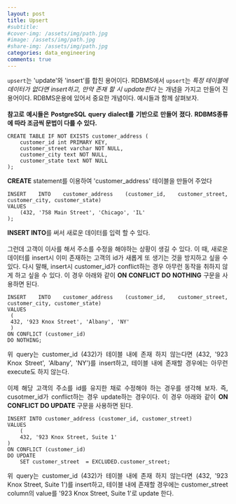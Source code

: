 ```yaml
---
layout: post
title: Upsert
#subtitle: 
#cover-img: /assets/img/path.jpg
#image: /assets/img/path.jpg
#share-img: /assets/img/path.jpg
categories: data_engineering
comments: true
---
```


<style>
	* {
	text-align: justify}
</style>

`upsert`는 'update'와 'insert'를 합친 용어이다. RDBMS에서 `upsert`는 _특정 테이블에 데이터가 없다면 insert하고, 만약 존재 할 시 update한다_ 는 개념을 가지고 만들어 진 용어이다. RDBMS운용에 있어서 중요한 개념이다. 예시들과 함께 살펴보자.
<br><br>
**참고로 예시들은 PostgreSQL query dialect를 기반으로 만들어 졌다. RDBMS종류에 따라 조금씩 문법이 다를 수 있다.**

```
CREATE TABLE IF NOT EXISTS customer_address (
    customer_id int PRIMARY KEY, 
    customer_street varchar NOT NULL,
    customer_city text NOT NULL,
    customer_state text NOT NULL
);
```

**CREATE** statement를 이용하여 'customer_address' 테이블을 만들어 주었다

```
INSERT INTO customer_address (customer_id, customer_street, customer_city, customer_state)
VALUES
    (432, '758 Main Street', 'Chicago', 'IL'
);
```

**INSERT INTO**를 써서 새로운 데이터를 입력 할 수 있다.<br><br>
그런데 고객이 이사를 해서 주소를 수정을 해야하는 상황이 생길 수 있다. 이 때, 새로운 데이터를 insert시 이미 존재하는 고객의 id가 새롭게 또 생기는 것을 방지하고 싶을 수 있다. 다시 말해, insert시 customer_id가 conflict하는 경우 아무런 동작을 취하지 않게 하고 싶을 수 있다. 이 경우 아래와 같이 **ON CONFLICT DO NOTHING** 구문을 사용하면 된다.

```
INSERT INTO customer_address (customer_id, customer_street, customer_city, customer_state)
VALUES
 (
 432, '923 Knox Street', 'Albany', 'NY'
 ) 
ON CONFLICT (customer_id) 
DO NOTHING;
```

위 query는 customer_id (432)가 테이블 내에 존재 하지 않는다면 (432, '923 Knox Street', 'Albany', 'NY')를 insert하고, 테이블 내에 존재할 경우에는 아무런 execute도 하지 않는다. 
<br><br>
이제 해당 고객의 주소를 id를 유지한 채로 수정해야 하는 경우를 생각해 보자. 즉, cusotmer_id가 conflict하는 경우 update하는 경우이다. 이 경우 아래와 같이 **ON CONFLICT DO UPDATE** 구문을 사용하면 된다.

```
INSERT INTO customer_address (customer_id, customer_street)
VALUES
    (
    432, '923 Knox Street, Suite 1' 
) 
ON CONFLICT (customer_id) 
DO UPDATE
    SET customer_street  = EXCLUDED.customer_street;
```

위 query는 customer_id (432)가 테이블 내에 존재 하지 않는다면 (432, '923 Knox Street, Suite 1')를 insert하고, 테이블 내에 존재할 경우에는 customer_street column의 value를 '923 Knox Street, Suite 1'로 update 한다.
